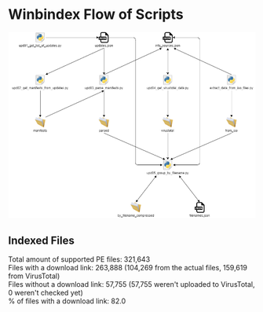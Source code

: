 # Winbindex Flow of Scripts

![winbindex-scripts-flow.png](winbindex-scripts-flow.png)

## Indexed Files

<!--FileStats-->
Total amount of supported PE files: 321,643  
Files with a download link: 263,888 (104,269 from the actual files, 159,619 from VirusTotal)  
Files without a download link: 57,755 (57,755 weren't uploaded to VirusTotal, 0 weren't checked yet)  
% of files with a download link: 82.0  
<!--/FileStats-->
